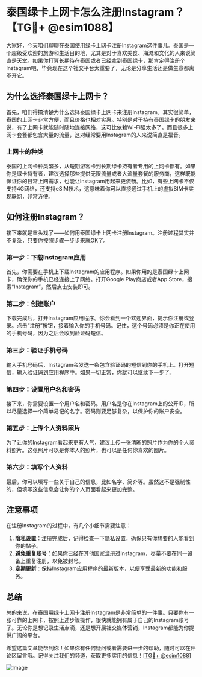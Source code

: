 # 泰国绿卡上网卡怎么注册Instagram？【TG💪+ @esim1088】

大家好，今天咱们聊聊在泰国使用绿卡上网卡注册Instagram这件事儿。泰国是一个超级受欢迎的旅游和生活目的地，尤其是对于喜欢美食、海滩和文化的人来说简直是天堂。如果你打算长期待在泰国或者已经拿到泰国绿卡，那肯定得注册个Instagram吧，毕竟现在这个社交平台太重要了，无论是分享生活还是做生意都离不开它。

## 为什么选择泰国绿卡上网卡？

首先，咱们得搞清楚为什么选择泰国绿卡上网卡来注册Instagram。其实很简单，泰国的上网卡非常方便，而且价格也相对实惠。特别是对于持有泰国绿卡的朋友来说，有了上网卡就能随时随地连接网络，这可比依赖Wi-Fi强太多了。而且很多上网卡套餐都包含大量的流量，这对经常要用Instagram的人来说简直是福音。

### 上网卡的种类

泰国的上网卡种类繁多，从短期游客卡到长期绿卡持有者专用的上网卡都有。如果你是绿卡持有者，建议选择那些提供无限流量或者大流量套餐的服务商，这样既能保证你的日常上网需求，也能让Instagram用起来更流畅。比如，有些上网卡不仅支持4G网络，还支持eSIM技术，这意味着你可以直接通过手机上的虚拟SIM卡实现联网，非常方便。

## 如何注册Instagram？

接下来就是重头戏了——如何用泰国绿卡上网卡注册Instagram。注册过程其实并不复杂，只要你按照步骤一步步来就OK了。

### 第一步：下载Instagram应用

首先，你需要在手机上下载Instagram的应用程序。如果你用的是泰国绿卡上网卡，确保你的手机已经连接上了网络。打开Google Play商店或者App Store，搜索“Instagram”，然后点击安装即可。

### 第二步：创建账户

下载完成后，打开Instagram应用程序。你会看到一个欢迎界面，提示你注册或登录。点击“注册”按钮，接着输入你的手机号码。记住，这个号码必须是你正在使用的手机号码，因为之后会收到验证码短信。

### 第三步：验证手机号码

输入手机号码后，Instagram会发送一条包含验证码的短信到你的手机上。打开短信，输入验证码到应用程序中。如果一切正常，你就可以继续下一步了。

### 第四步：设置用户名和密码

接下来，你需要设置一个用户名和密码。用户名是你在Instagram上的公开ID，所以尽量选择一个简单易记的名字。密码则要足够复杂，以保护你的账户安全。

### 第五步：上传个人资料照片

为了让你的Instagram看起来更有人气，建议上传一张清晰的照片作为你的个人资料照片。这张照片可以是你本人的照片，也可以是任何你喜欢的图片。

### 第六步：填写个人资料

最后，你可以填写一些关于自己的信息，比如名字、简介等。虽然这不是强制性的，但填写这些信息会让你的个人页面看起来更加完整。

## 注意事项

在注册Instagram的过程中，有几个小细节需要注意：

1. **隐私设置**：注册完成后，记得检查一下隐私设置，确保只有你想要的人能看到你的帖子。
2. **避免重复账号**：如果你已经在其他国家注册过Instagram，尽量不要在同一设备上重复注册，以免被封号。
3. **定期更新**：保持Instagram应用程序的最新版本，以便享受最新的功能和服务。

## 总结

总的来说，在泰国用绿卡上网卡注册Instagram是非常简单的一件事。只要你有一张可靠的上网卡，按照上述步骤操作，很快就能拥有属于自己的Instagram账号了。无论你是想记录生活点滴，还是想开展社交媒体营销，Instagram都能为你提供广阔的平台。

希望这篇文章能帮到你！如果你有任何疑问或者需要进一步的帮助，随时可以在评论区留言哦。记得关注我们的频道，获取更多实用的信息！[[TG💪+ @esim1088](https://t.me/s/esim1088)]

![Image](https://i.postimg.cc/4NQfJmqS/Snipaste-2025-05-13-00-14-12.png)